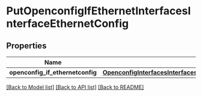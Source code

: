 # PutOpenconfigIfEthernetInterfacesInterfaceEthernetConfig

## Properties
Name | Type | Description | Notes
------------ | ------------- | ------------- | -------------
**openconfig_if_ethernetconfig** | [**OpenconfigInterfacesInterfacesOpenconfiginterfacesinterfacesOpenconfigifethernetethernetConfig**](OpenconfigInterfacesInterfacesOpenconfiginterfacesinterfacesOpenconfigifethernetethernetConfig.md) |  | [optional] 

[[Back to Model list]](../README.md#documentation-for-models) [[Back to API list]](../README.md#documentation-for-api-endpoints) [[Back to README]](../README.md)


